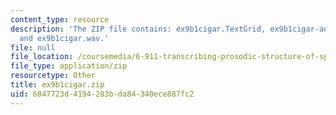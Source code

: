 ```yaml
---
content_type: resource
description: 'The ZIP file contains: ex9b1cigar.TextGrid, ex9b1cigar-ans.TextGrid,
  and ex9b1cigar.wav.'
file: null
file_location: /coursemedia/6-911-transcribing-prosodic-structure-of-spoken-utterances-with-tobi-january-iap-2006/6847723d4194283bda84340ece887fc2_ex9b1cigar.zip
file_type: application/zip
resourcetype: Other
title: ex9b1cigar.zip
uid: 6847723d-4194-283b-da84-340ece887fc2
---
```

